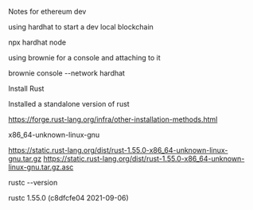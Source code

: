 

Notes for ethereum dev

using hardhat to start a dev local blockchain

npx hardhat node

using brownie for a console and attaching to it

brownie console --network hardhat



Install Rust

Installed a standalone version of rust

https://forge.rust-lang.org/infra/other-installation-methods.html

x86_64-unknown-linux-gnu


https://static.rust-lang.org/dist/rust-1.55.0-x86_64-unknown-linux-gnu.tar.gz
https://static.rust-lang.org/dist/rust-1.55.0-x86_64-unknown-linux-gnu.tar.gz.asc


rustc --version

rustc 1.55.0 (c8dfcfe04 2021-09-06)
